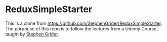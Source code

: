 # ReduxSimpleStarter

This is a clone from https://github.com/StephenGrider/ReduxSimpleStarter. The porpouse of this repo is to follow the lectures from a Udemy Course, taught by [Stephen Grider](https://github.com/StephenGrider).
